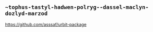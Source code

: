 ## `~tophus-tastyl-hadwen-polryg--dassel-maclyn-dozlyd-marzod`
https://github.com/asssaf/urbit-package
